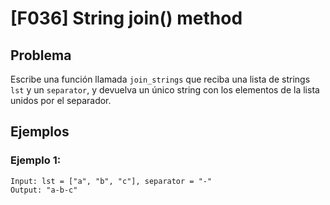 # [F036] String join() method

## Problema

Escribe una función llamada `join_strings` que reciba una lista de strings `lst` y un `separator`, y devuelva un único string con los elementos de la lista unidos por el separador.

## Ejemplos

### Ejemplo 1:
```
Input: lst = ["a", "b", "c"], separator = "-"
Output: "a-b-c"
```
